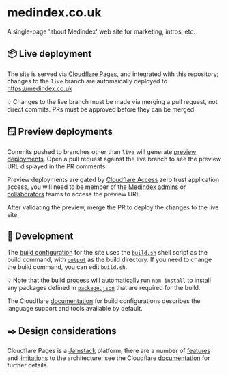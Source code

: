 # medindex.co.uk

A single-page 'about Medindex' web site for marketing, intros, etc.

## 📦 Live deployment

The site is served via [Cloudflare Pages](https://pages.cloudflare.com/), and integrated with this repository; changes to the `live` branch are automaically deployed to <https://medindex.co.uk>

💡 Changes to the live branch must be made via merging a pull request, not direct commits. PRs must be approved before they can be merged.

## 🪟 Preview deployments

Commits pushed to branches other than `live` will generate [preview deployments](https://developers.cloudflare.com/pages/platform/preview-deployments/). Open a pull request against the live branch to see the preview URL displayed in the PR comments.

Preview deployments are gated by [Cloudflare Access](https://www.cloudflare.com/en-gb/products/zero-trust/access/) zero trust application access, you will need to be member of the [Medindex admins](https://github.com/orgs/medindex-ltd/teams/admins) or [collaborators](https://github.com/orgs/medindex-ltd/teams/collaborators) teams to access the preview URL.

After validating the preview, merge the PR to deploy the changes to the live site.

## 🔧 Development

The [build configuration](https://developers.cloudflare.com/pages/platform/build-configuration/) for the site uses the [`build.sh`](build.sh) shell script as the build command, with [`output`](output/) as the build directory. If you need to change the build command, you can edit `build.sh`.

💡 Note that the build process will automatically run `npm install`  to install any packages defined in [`package.json`](package.json) that are required for the build.

The Cloudflare [documentation](https://developers.cloudflare.com/pages/platform/build-configuration/#language-support-and-tools) for build configurations describes the language support and tools available by default.

## ✒️ Design considerations

Cloudflare Pages is a [Jamstack](https://jamstack.org) platform, there are a number of [features](https://developers.cloudflare.com/pages/platform/serving-pages/) and [limitations](https://developers.cloudflare.com/pages/platform/known-issues/) to the architecture; see the Cloudflare [documentation](https://developers.cloudflare.com/pages/platform/) for further details.
